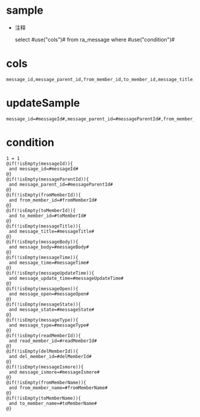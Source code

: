 sample
===
* 注释

	select #use("cols")# from ra_message  where  #use("condition")#

cols
===
	message_id,message_parent_id,from_member_id,to_member_id,message_title,message_body,message_time,message_update_time,message_open,message_state,message_type,read_member_id,del_member_id,message_ismore,from_member_name,to_member_name

updateSample
===
	
	message_id=#messageId#,message_parent_id=#messageParentId#,from_member_id=#fromMemberId#,to_member_id=#toMemberId#,message_title=#messageTitle#,message_body=#messageBody#,message_time=#messageTime#,message_update_time=#messageUpdateTime#,message_open=#messageOpen#,message_state=#messageState#,message_type=#messageType#,read_member_id=#readMemberId#,del_member_id=#delMemberId#,message_ismore=#messageIsmore#,from_member_name=#fromMemberName#,to_member_name=#toMemberName#

condition
===

	1 = 1  
	@if(!isEmpty(messageId)){
	 and message_id=#messageId#
	@}
	@if(!isEmpty(messageParentId)){
	 and message_parent_id=#messageParentId#
	@}
	@if(!isEmpty(fromMemberId)){
	 and from_member_id=#fromMemberId#
	@}
	@if(!isEmpty(toMemberId)){
	 and to_member_id=#toMemberId#
	@}
	@if(!isEmpty(messageTitle)){
	 and message_title=#messageTitle#
	@}
	@if(!isEmpty(messageBody)){
	 and message_body=#messageBody#
	@}
	@if(!isEmpty(messageTime)){
	 and message_time=#messageTime#
	@}
	@if(!isEmpty(messageUpdateTime)){
	 and message_update_time=#messageUpdateTime#
	@}
	@if(!isEmpty(messageOpen)){
	 and message_open=#messageOpen#
	@}
	@if(!isEmpty(messageState)){
	 and message_state=#messageState#
	@}
	@if(!isEmpty(messageType)){
	 and message_type=#messageType#
	@}
	@if(!isEmpty(readMemberId)){
	 and read_member_id=#readMemberId#
	@}
	@if(!isEmpty(delMemberId)){
	 and del_member_id=#delMemberId#
	@}
	@if(!isEmpty(messageIsmore)){
	 and message_ismore=#messageIsmore#
	@}
	@if(!isEmpty(fromMemberName)){
	 and from_member_name=#fromMemberName#
	@}
	@if(!isEmpty(toMemberName)){
	 and to_member_name=#toMemberName#
	@}
	
	